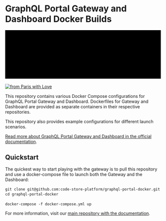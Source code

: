 # GraphQL Portal Gateway and Dashboard Docker Builds

<p align="center">
    <img src="https://raw.githubusercontent.com/graphql-portal/graphql-portal-docker/main/graphql-portal.gif" />
</p>

[![from Paris with Love](https://img.shields.io/badge/from%20Paris%20with-%F0%9F%A4%8D-red)](https://shields.io/)

This repository contains various Docker Compose configurations for GraphQL Portal Gateway and Dashboard. 
Dockerfiles for Gateway and Dashboard are provided as separate containers in their respective repositories.

This repository also provides example configurations for different launch scenarios.

[Read more about GraphQL Portal Gateway and Dashboard in the official documentation](https://github.com/graphql-portal/graphql-portal#graphql-portal-gateway).

## Quickstart

The quickest way to start playing with the gateway is to pull this repository and use a docker-compose file to launch 
both the Gateway and the Dashboard:
```shell
git clone git@github.com:code-store-platform/graphql-portal-docker.git
cd graphql-portal-docker

docker-compose -f docker-compose.yml up
```

For more information, visit our [main repository with the documentation](https://github.com/graphql-portal/graphql-portal#quick-start).
